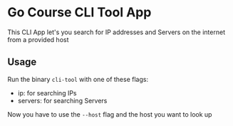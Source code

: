 # Go Course CLI Tool App
This CLI App let's you search for IP addresses and Servers on the internet from a provided host

## Usage
Run the binary `cli-tool` with one of these flags:
* ip: for searching IPs
* servers: for searching Servers

Now you have to use the `--host` flag and the host you want to look up
